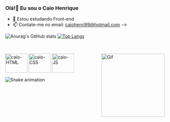 ### Olá!👋 Eu sou o Caio Henrique

- 🌱 Estou estudando Front-end
- 📫 Contate-me no email: caiohenri99@hotmail.com 
-->

![Anurag's GitHub stats](https://github-readme-stats.vercel.app/api?username=caiohenri99&show_icons=true&theme=dark)
[![Top Langs](https://github-readme-stats.vercel.app/api/top-langs/?username=caiohenri99&layout=compact&theme=dark)](https://github.com/caiohenri99/github-readme-stats)

##

<div style="display: inline_block"><br>
  <img align="center" alt="caio-HTML" height="60" width="70" src="https://cdn.jsdelivr.net/gh/devicons/devicon/icons/html5/html5-original.svg" />
  <img align="center" alt="caio-CSS" height="60" width="70" src="https://cdn.jsdelivr.net/gh/devicons/devicon/icons/css3/css3-original.svg" />
  <img align="center" alt="caio-JS" height="60" width="70" src="https://cdn.jsdelivr.net/gh/devicons/devicon/icons/javascript/javascript-original.svg" />
  <img align="right" alt="Gif" height="200" width="200" src="https://aniyuki.com/wp-content/uploads/2022/03/aniyuki-jujutsu-kaisen-52.gif)" />
  
  ![Snake animation](https://github.com/caiohenri99/snk/raw/output/github-contribution-grid-snake.svg)

  
<div/>
  
  
  

          
          
          
          
          
